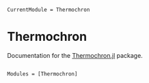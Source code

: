 ```@meta
CurrentModule = Thermochron
```

# Thermochron

Documentation for the [Thermochron.jl](https://github.com/OpenThermochronology/Thermochron.jl) package.

```@index
```

```@autodocs
Modules = [Thermochron]
```
